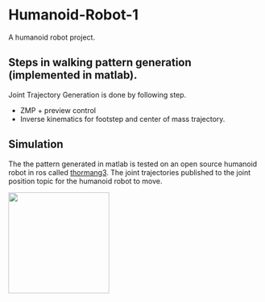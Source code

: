 # Humanoid-Robot-1
A humanoid robot project.

## Steps in walking pattern generation (implemented in matlab).
Joint Trajectory Generation is done by following step.
- ZMP + preview control
- Inverse kinematics for footstep and center of mass trajectory.

## Simulation
The the pattern generated in matlab is tested on an open source humanoid robot in ros called [thormang3](https://github.com/ROBOTIS-GIT/ROBOTIS-THORMANG-Common). The joint trajectories published to the joint position topic for the humanoid robot to move.

[<img src="images/humanoid_thumbnail.png" width="200"/>](https://www.youtube.com/watch?v=TlEo0WCmKsQ&feature=youtu.be "LQR Control")
